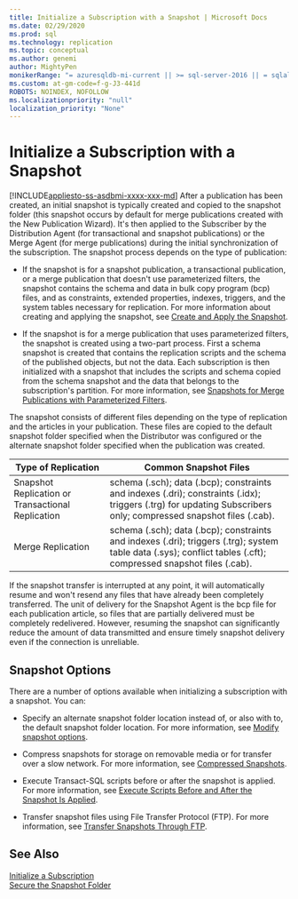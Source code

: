 ```yaml
---
title: Initialize a Subscription with a Snapshot | Microsoft Docs
ms.date: 02/29/2020
ms.prod: sql
ms.technology: replication
ms.topic: conceptual
ms.author: genemi
author: MightyPen
monikerRange: "= azuresqldb-mi-current || >= sql-server-2016 || = sqlallproducts-allversions"
ms.custom: at-gm-code=f-g-J3-441d
ROBOTS: NOINDEX, NOFOLLOW
ms.localizationpriority: "null"
localization_priority: "None"
---
```

# Initialize a Subscription with a Snapshot
[!INCLUDE[appliesto-ss-asdbmi-xxxx-xxx-md](../includes/applies-to-version/sql-asdbmi.md)]
  After a publication has been created, an initial snapshot is typically created and copied to the snapshot folder (this snapshot occurs by default for merge publications created with the New Publication Wizard). It's then applied to the Subscriber by the Distribution Agent (for transactional and snapshot publications) or the Merge Agent (for merge publications) during the initial synchronization of the subscription. The snapshot process depends on the type of publication:  
  
-   If the snapshot is for a snapshot publication, a transactional publication, or a merge publication that doesn't use parameterized filters, the snapshot contains the schema and data in bulk copy program (bcp) files, and as constraints, extended properties, indexes, triggers, and the system tables necessary for replication. For more information about creating and applying the snapshot, see [Create and Apply the Snapshot](../relational-databases/replication/create-and-apply-the-initial-snapshot.md).  
  
-   If the snapshot is for a merge publication that uses parameterized filters, the snapshot is created using a two-part process. First a schema snapshot is created that contains the replication scripts and the schema of the published objects, but not the data. Each subscription is then initialized with a snapshot that includes the scripts and schema copied from the schema snapshot and the data that belongs to the subscription's partition. For more information, see [Snapshots for Merge Publications with Parameterized Filters](../relational-databases/replication/create-a-snapshot-for-a-merge-publication-with-parameterized-filters.md).  
  
 The snapshot consists of different files depending on the type of replication and the articles in your publication. These files are copied to the default snapshot folder specified when the Distributor was configured or the alternate snapshot folder specified when the publication was created.  
  
|Type of Replication|Common Snapshot Files|  
|-------------------------|---------------------------|  
|Snapshot Replication or Transactional Replication|schema (.sch); data (.bcp); constraints and indexes (.dri); constraints (.idx); triggers (.trg) for updating Subscribers only; compressed snapshot files (.cab).|  
|Merge Replication|schema (.sch); data (.bcp); constraints and indexes (.dri); triggers (.trg); system table data (.sys); conflict tables (.cft); compressed snapshot files (.cab).|  
  
 If the snapshot transfer is interrupted at any point, it will automatically resume and won't resend any files that have already been completely transferred. The unit of delivery for the Snapshot Agent is the bcp file for each publication article, so files that are partially delivered must be completely redelivered. However, resuming the snapshot can significantly reduce the amount of data transmitted and ensure timely snapshot delivery even if the connection is unreliable.  
  
## Snapshot Options  
 There are a number of options available when initializing a subscription with a snapshot. You can:  
  
-   Specify an alternate snapshot folder location instead of, or also with to, the default snapshot folder location. For more information, see [Modify snapshot options](../relational-databases/replication/snapshot-options.md).  
  
-   Compress snapshots for storage on removable media or for transfer over a slow network. For more information, see [Compressed Snapshots](../relational-databases/replication/snapshot-options.md#compressed-snapshots). 

-   Execute Transact-SQL scripts before or after the snapshot is applied. For more information, see [Execute Scripts Before and After the Snapshot Is Applied](../relational-databases/replication/snapshot-options.md#execute-scripts-before-and-after-snapshot-is-applied).  
  
-   Transfer snapshot files using File Transfer Protocol (FTP). For more information, see [Transfer Snapshots Through FTP](../relational-databases/replication/publish/deliver-a-snapshot-through-ftp.md).  
  
## See Also  
 [Initialize a Subscription](../relational-databases/replication/initialize-a-subscription.md)   
 [Secure the Snapshot Folder](../relational-databases/replication/security/secure-the-snapshot-folder.md)  
  
  